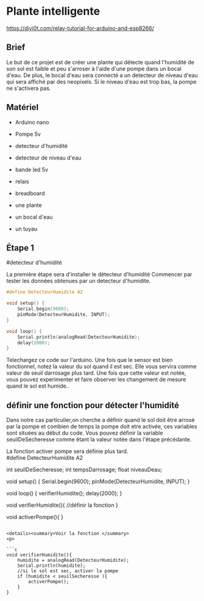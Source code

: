 # Plante intelligente

https://diyi0t.com/relay-tutorial-for-arduino-and-esp8266/


## Brief
Le but de ce projet est de créer une plante qui détecte quand l'humidité de son sol est faible et peu s'arroser
à l'aide d'une pompe dans un bocal d'eau. De plus, le bocal d'eau sera connecté a un detecteur de niveau d'eau qui sera affiché par des neopixels.
Si le niveau d'eau est trop bas, la pompe ne s'activera pas.

## Matériel
* Arduino nano
* Pompe 5v
* detecteur d'humidité
* detecteur de niveau d'eau
* bande led 5v
* relais
* breadboard

* une plante
* un bocal d'eau
* un tuyau


## Étape 1
#detecteur d'humidité

La première étape sera d'installer le détecteur d'humidité
Commencer par tester les données obtenues par un detecteur d'humidite.

```c
#define DetecteurHumidite A2

void setup() {
	Serial.begin(9600);
	pinMode(DetecteurHumidite, INPUT);
}

void loop() {
	Serial.println(analogRead(DetecteurHumidite);
	delay(2000);	
}
```

Telechargez ce code sur l'arduino.
Une fois que le sensor est bien fonctionnel, notez la valeur du sol quand il est sec. Elle vous servira comme valeur de seuil darrosage plus tard. Une fois que cette valeur est notée, vous pouvez experimenter et faire observer les changement de mesure quand le sol est humide..

## définir une fonction pour détecter l'humidité
Dans notre cas particulier,on cherche a définir quand le sol doit être arrosé par la pompe et combien de temps la pompe doit etre activée, ces variables sont situées au début du code. Vous pouvez définir la variable seuilDeSecheresse comme étant la valeur notée dans l'étape précédante. 
<div class="text-white bg-blue mb-2">
	La fonction activer pompe sera définie plus tard.
</div>
#define DetecteurHumidite A2

int seuilDeSecheresse;
int tempsDarrosage;
float niveauDeau;

void setup() {
	Serial.begin(9600);
	pinMode(DetecteurHumidite, INPUT);
}

void loop() {
	verifierHumidite();
	delay(2000);
}

void verifierHumidite(){
	//définir la fonction
}

void activerPompe(){
}
```

<details><summary>Voir la fonction </summary>
<p>

```c
void verifierHumidite(){
	humidite = analogRead(DetecteurHumidite);
	Serial.println(humidite);
	//si le sol est sec, activer la pompe
	if (humidite < seuilSecheresse ){
		activerPompe();
	}
}
```

</p>
</details>